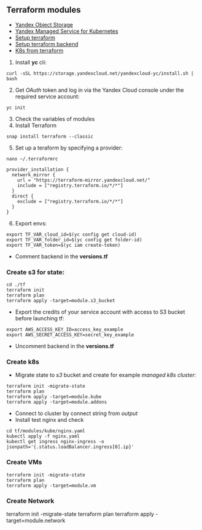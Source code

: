 ## Terraform modules

- [Yandex Object Storage](https://yandex.cloud/ru/docs/storage)
- [Yandex Managed Service for Kubernetes](https://yandex.cloud/ru/docs/managed-kubernetes)
- [Setup terraform](https://yandex.cloud/ru/docs/tutorials/infrastructure-management/terraform-quickstart)
- [Setup terraform backend](https://yandex.cloud/ru/docs/tutorials/infrastructure-management/terraform-state-storage)
- [K8s from terraform](https://yandex.cloud/ru/docs/managed-kubernetes/operations/kubernetes-cluster/kubernetes-cluster-create)

1. Install **yc** cli:
```
curl -sSL https://storage.yandexcloud.net/yandexcloud-yc/install.sh | bash
```
2. Get *OAuth* token and log in via the Yandex Cloud console under the required service account:
```
yc init
```
3. Check the variables of modules
4. Install Terraform
```
snap install terraform --classic
```
5. Set up a teraform by specifying a provider:
```
nano ~/.terraformrc
```
```
provider_installation {
  network_mirror {
    url = "https://terraform-mirror.yandexcloud.net/"
    include = ["registry.terraform.io/*/*"]
  }
  direct {
    exclude = ["registry.terraform.io/*/*"]
  }
}
```
6. Export envs:
```
export TF_VAR_cloud_id=$(yc config get cloud-id)
export TF_VAR_folder_id=$(yc config get folder-id)
export TF_VAR_token=$(yc iam create-token)
```
- Comment backend in the **versions.tf**
### Create s3 for state:
```
cd ./tf
terraform init
terraform plan
terraform apply -target=module.s3_bucket
```
- Export the credits of your service account with access to S3 bucket before launching tf:
```
export AWS_ACCESS_KEY_ID=access_key_example
export AWS_SECRET_ACCESS_KEY=secret_key_example
```
- Uncomment backend in the **versions.tf**
### Create k8s
- Migrate state to *s3* bucket and create for example *managed k8s cluster*:
```
terraform init -migrate-state
terraform plan
terraform apply -target=module.kube
terraform apply -target=module.addons
```
- Connect to cluster by connect string from *output*
- Install test nginx and check
```
cd tf/modules/kube/nginx.yaml
kubectl apply -f nginx.yaml
kubectl get ingress nginx-ingress -o jsonpath='{.status.loadBalancer.ingress[0].ip}'
```
### Create VMs
```
terraform init -migrate-state
terraform plan
terraform apply -target=module.vm
```
### Create Network
terraform init -migrate-state
terraform plan
terraform apply -target=module.network